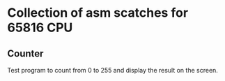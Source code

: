 # Collection of asm scatches for 65816 CPU

## Counter
Test program to count from 0 to 255 and display the result on the screen.
